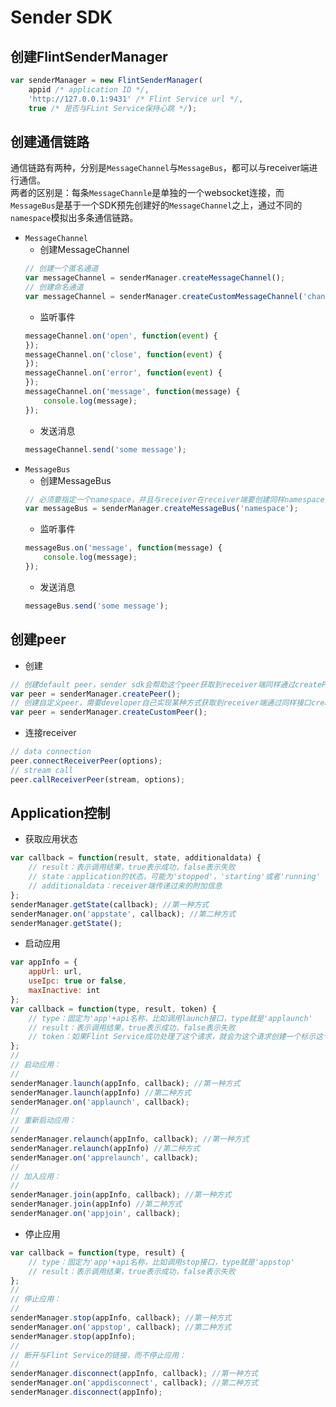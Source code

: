 # Sender SDK

## 创建FlintSenderManager
```javascript
var senderManager = new FlintSenderManager(
    appid /* application ID */,
    'http://127.0.0.1:9431' /* Flint Service url */,
    true /* 是否与FLint Service保持心跳 */);
```

## 创建通信链路
通信链路有两种，分别是`MessageChannel`与`MessageBus`，都可以与receiver端进行通信。  
两者的区别是：每条`MessageChannle`是单独的一个websocket连接，而`MessageBus`是基于一个SDK预先创建好的`MessageChannel`之上，通过不同的`namespace`模拟出多条通信链路。

* `MessageChannel`
    * 创建MessageChannel  
    ```javascript
    // 创建一个匿名通道
    var messageChannel = senderManager.createMessageChannel();
    // 创建命名通道
    var messageChannel = senderManager.createCustomMessageChannel('channel name');
    ```
    * 监听事件
    ```javascript
    messageChannel.on('open', function(event) {
    });
    messageChannel.on('close', function(event) {
    });
    messageChannel.on('error', function(event) {
    });
    messageChannel.on('message', function(message) {
        console.log(message);
    });
    ```
    * 发送消息
    ```javascript
    messageChannel.send('some message');
    ```
* `MessageBus`
    * 创建MessageBus
    ```javascript
    // 必须要指定一个namespace，并且与receiver在receiver端要创建同样namespace的MessageBus才能通信
    var messageBus = senderManager.createMessageBus('namespace');
    ```
    * 监听事件
    ```javascript
    messageBus.on('message', function(message) {
        console.log(message);
    });
    ```
    * 发送消息
    ```javascript
    messageBus.send('some message');
    ```

## 创建peer
* 创建
```javascript
// 创建default peer，sender sdk会帮助这个peer获取到receiver端同样通过createPeer接口创建的peer的peerId
var peer = senderManager.createPeer();
// 创建自定义peer，需要developer自己实现某种方式获取到receiver端通过同样接口createCustomPeer接口创建的peer的peerId
var peer = senderManager.createCustomPeer();
```
* 连接receiver
```javascript
// data connection
peer.connectReceiverPeer(options);
// stream call
peer.callReceiverPeer(stream, options);
```

## Application控制
* 获取应用状态
```javascript
var callback = function(result, state, additionaldata) {
    // result：表示调用结果，true表示成功，false表示失败
    // state：application的状态，可能为'stopped'，'starting'或者'running'
    // additionaldata：receiver端传递过来的附加信息
};
senderManager.getState(callback); //第一种方式
senderManager.on('appstate', callback); //第二种方式
senderManager.getState();
```
* 启动应用
```javascript
var appInfo = {
    appUrl: url,
    useIpc: true or false,
    maxInactive: int
};
var callback = function(type, result, token) {
    // type：固定为'app'+api名称，比如调用launch接口，type就是'applaunch'
    // result：表示调用结果，true表示成功，false表示失败
    // token：如果Flint Service成功处理了这个请求，就会为这个请求创建一个标示这个请求的token，返回给sender端
};
//
// 启动应用：
//
senderManager.launch(appInfo, callback); //第一种方式
senderManager.launch(appInfo) //第二种方式
senderManager.on('applaunch', callback);
//
// 重新启动应用：
//
senderManager.relaunch(appInfo, callback); //第一种方式
senderManager.relaunch(appInfo) //第二种方式
senderManager.on('apprelaunch', callback);
//
// 加入应用：
//
senderManager.join(appInfo, callback); //第一种方式
senderManager.join(appInfo) //第二种方式
senderManager.on('appjoin', callback);
```
* 停止应用
```javascript
var callback = function(type, result) {
    // type：固定为'app'+api名称，比如调用stop接口，type就是'appstop'
    // result：表示调用结果，true表示成功，false表示失败
};
//
// 停止应用：
//
senderManager.stop(appInfo, callback); //第一种方式
senderManager.on('appstop', callback); //第二种方式
senderManager.stop(appInfo);
//
// 断开与Flint Service的链接，而不停止应用：
//
senderManager.disconnect(appInfo, callback); //第一种方式
senderManager.on('appdisconnect', callback); //第二种方式
senderManager.disconnect(appInfo);
```